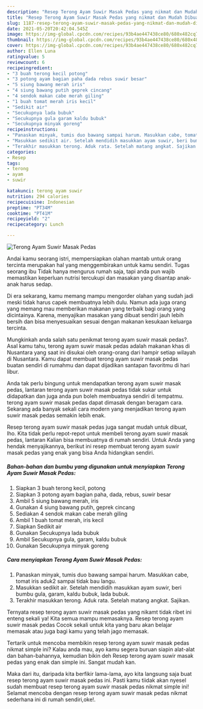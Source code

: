 ```yaml
---
description: "Resep Terong Ayam Suwir Masak Pedas yang nikmat dan Mudah Dibuat"
title: "Resep Terong Ayam Suwir Masak Pedas yang nikmat dan Mudah Dibuat"
slug: 1187-resep-terong-ayam-suwir-masak-pedas-yang-nikmat-dan-mudah-dibuat
date: 2021-05-20T20:42:04.545Z
image: https://img-global.cpcdn.com/recipes/93b4ae447438ce80/680x482cq70/terong-ayam-suwir-masak-pedas-foto-resep-utama.jpg
thumbnail: https://img-global.cpcdn.com/recipes/93b4ae447438ce80/680x482cq70/terong-ayam-suwir-masak-pedas-foto-resep-utama.jpg
cover: https://img-global.cpcdn.com/recipes/93b4ae447438ce80/680x482cq70/terong-ayam-suwir-masak-pedas-foto-resep-utama.jpg
author: Ellen Luna
ratingvalue: 5
reviewcount: 6
recipeingredient:
- "3 buah terong kecil potong"
- "3 potong ayam bagian paha dada rebus suwir besar"
- "5 siung bawang merah iris"
- "4 siung bawang putih geprek cincang"
- "4 sendok makan cabe merah giling"
- "1 buah tomat merah iris kecil"
- "Sedikit air"
- "Secukupnya lada bubuk"
- "Secukupnya gula garam kaldu bubuk"
- "Secukupnya minyak goreng"
recipeinstructions:
- "Panaskan minyak, tumis duo bawang sampai harum. Masukkan cabe, tomat iris aduk2 sampai tidak bau langu."
- "Masukkan sedikit air. Setelah mendidih masukkan ayam suwir, beri bumbu gula, garam, kaldu bubuk, lada bubuk."
- "Terakhir masukkan terong. Aduk rata. Setelah matang angkat. Sajikan."
categories:
- Resep
tags:
- terong
- ayam
- suwir

katakunci: terong ayam suwir 
nutrition: 294 calories
recipecuisine: Indonesian
preptime: "PT34M"
cooktime: "PT41M"
recipeyield: "2"
recipecategory: Lunch

---
```



![Terong Ayam Suwir Masak Pedas](https://img-global.cpcdn.com/recipes/93b4ae447438ce80/680x482cq70/terong-ayam-suwir-masak-pedas-foto-resep-utama.jpg)

Andai kamu seorang istri, mempersiapkan olahan mantab untuk orang tercinta merupakan hal yang menggembirakan untuk kamu sendiri. Tugas seorang ibu Tidak hanya mengurus rumah saja, tapi anda pun wajib memastikan keperluan nutrisi tercukupi dan masakan yang disantap anak-anak harus sedap.

Di era  sekarang, kamu memang mampu mengorder olahan yang sudah jadi meski tidak harus capek membuatnya lebih dulu. Namun ada juga orang yang memang mau memberikan makanan yang terbaik bagi orang yang dicintainya. Karena, menyajikan masakan yang dibuat sendiri jauh lebih bersih dan bisa menyesuaikan sesuai dengan makanan kesukaan keluarga tercinta. 



Mungkinkah anda salah satu penikmat terong ayam suwir masak pedas?. Asal kamu tahu, terong ayam suwir masak pedas adalah makanan khas di Nusantara yang saat ini disukai oleh orang-orang dari hampir setiap wilayah di Nusantara. Kamu dapat membuat terong ayam suwir masak pedas buatan sendiri di rumahmu dan dapat dijadikan santapan favoritmu di hari libur.

Anda tak perlu bingung untuk mendapatkan terong ayam suwir masak pedas, lantaran terong ayam suwir masak pedas tidak sukar untuk didapatkan dan juga anda pun boleh membuatnya sendiri di tempatmu. terong ayam suwir masak pedas dapat dimasak dengan beragam cara. Sekarang ada banyak sekali cara modern yang menjadikan terong ayam suwir masak pedas semakin lebih enak.

Resep terong ayam suwir masak pedas juga sangat mudah untuk dibuat, lho. Kita tidak perlu repot-repot untuk membeli terong ayam suwir masak pedas, lantaran Kalian bisa membuatnya di rumah sendiri. Untuk Anda yang hendak menyajikannya, berikut ini resep membuat terong ayam suwir masak pedas yang enak yang bisa Anda hidangkan sendiri.

<!--inarticleads1-->

##### Bahan-bahan dan bumbu yang digunakan untuk menyiapkan Terong Ayam Suwir Masak Pedas:

1. Siapkan 3 buah terong kecil, potong
1. Siapkan 3 potong ayam bagian paha, dada, rebus, suwir besar
1. Ambil 5 siung bawang merah, iris
1. Gunakan 4 siung bawang putih, geprek cincang
1. Sediakan 4 sendok makan cabe merah giling
1. Ambil 1 buah tomat merah, iris kecil
1. Siapkan Sedikit air
1. Gunakan Secukupnya lada bubuk
1. Ambil Secukupnya gula, garam, kaldu bubuk
1. Gunakan Secukupnya minyak goreng




<!--inarticleads2-->

##### Cara menyiapkan Terong Ayam Suwir Masak Pedas:

1. Panaskan minyak, tumis duo bawang sampai harum. Masukkan cabe, tomat iris aduk2 sampai tidak bau langu.
1. Masukkan sedikit air. Setelah mendidih masukkan ayam suwir, beri bumbu gula, garam, kaldu bubuk, lada bubuk.
1. Terakhir masukkan terong. Aduk rata. Setelah matang angkat. Sajikan.




Ternyata resep terong ayam suwir masak pedas yang nikamt tidak ribet ini enteng sekali ya! Kita semua mampu memasaknya. Resep terong ayam suwir masak pedas Cocok sekali untuk kita yang baru akan belajar memasak atau juga bagi kamu yang telah jago memasak.

Tertarik untuk mencoba membikin resep terong ayam suwir masak pedas nikmat simple ini? Kalau anda mau, ayo kamu segera buruan siapin alat-alat dan bahan-bahannya, kemudian bikin deh Resep terong ayam suwir masak pedas yang enak dan simple ini. Sangat mudah kan. 

Maka dari itu, daripada kita berfikir lama-lama, ayo kita langsung saja buat resep terong ayam suwir masak pedas ini. Pasti kamu tiidak akan nyesel sudah membuat resep terong ayam suwir masak pedas nikmat simple ini! Selamat mencoba dengan resep terong ayam suwir masak pedas nikmat sederhana ini di rumah sendiri,oke!.

